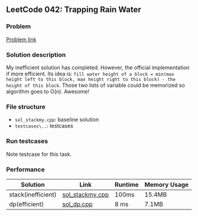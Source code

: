 ## LeetCode 042: Trapping Rain Water

### Problem

[Problem link](https://leetcode-cn.com/problems/trapping-rain-water/)

### Solution description

My inefficient solution has completed. However, the official implementation if more efficient. Its idea is: `fill water height of a block = min(max height left to this block, max height right to this block) - the height of this block`. Those two lists of variable could be memorized so algorithm goes to O(n). Awesome!

### File structure

 - `sol_stackmy.cpp`: baseline solution
 - `testcases\..`: testcases

### Run testcases

Note testcase for this task.

### Performance

| Solution             | Link         | Runtime | Memory Usage |
| ------------------------ | ------- | ------------ | ------------ |
| stack(inefficient) | [sol_stackmy.cpp](sol_stackmy.cpp) | 100ms | 15.4MB |
| dp(efficient) | [sol_dp.cpp](sol_dp.cpp) | 8 ms | 7.1MB |

